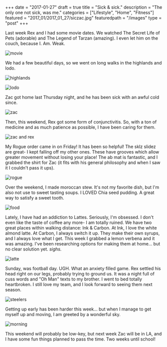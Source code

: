 +++
date = "2017-01-27"
draft = true
title = "Sick & sick."
description = "The only one not sick, was me."
categories = ["Lifestyle", "Home", "Fitness"]
featured = "2017_01/2017_01_27/siczac.jpg"
featuredpath = "/images"
type = "post"
+++

Last week Rex and I had some movie dates. We watched The Secret Life of Pets (adorable) and The Legend of Tarzan (amazing). I even let him on the couch, because I. Am. Weak.

![movie](/images/2017_01/2017_01_27/secretlife.jpg)

We had a few beautiful days, so we went on long walks in the highlands and lodo.

![highlands](/images/2017_01/2017_01_27/highlands.jpg)

![lodo](/images/2017_01/2017_01_27/lodo.jpg)

Zac got home last Thursday night, and he has been sick with an awful cold since.

![zac](/images/2017_01/2017_01_27/siczac.jpg)

Then, this weekend, Rex got some form of conjunctivitis. So, with a ton of medicine and as much patience as possible, I have been caring for them.

![zac and rex](/images/2017_01/2017_01_27/sick.png)

My Rogue order came in on Friday! It has been so helpful! The sklz slidez are great- I kept falling off my other ones. These have grooves which allow greater movement without losing your place! The ab mat is fantastic, and I grabbed the shirt for Zac (it fits with his general philosophy and when I saw it I couldn't pass it ups).

![rogue](/images/2017_01/2017_01_27/fitness.png)

Over the weekend, I made moroccan stew. It's not my favorite dish, but I'm also not use to sweet tasting soups. I LOVED Chia seed pudding. A great way to satisfy a sweet tooth.

![food](/images/2017_01/2017_01_27/food.png)

Lately, I have had an addiction to Lattes. Seriously, I'm obsessed. I don't even like the taste of coffee any more- I am totally ruined. We have two great places within walking distance: Ink & Carbon. At Ink, I love the white almond latte. At Carbon, I always switch it up. They make their own syrups, and I always love what I get. This week I grabbed a lemon verbena and it was amazing. I've been researching options for making them at home... but no clear solution yet. *sighs.*

![latte](/images/2017_01/2017_01_27/latte.png)

Sunday, was football day. UGH. What an anxiety filled game. Rex settled his head right on our legs, probably trying to ground us. It was a night full of cuss words and "Oh Man" texts to my brother. I went to bed totally heartbroken. I still love my team, and I look forward to seeing them next season.

![steelers](/images/2017_01/2017_01_27/steelers.jpg)

Getting up early has been harder this week... but when I manage to get myself up and moving, I am greeted by a wonderful sky.

![morning](/images/2017_01/2017_01_27/sunrise.png)

This weekend will probably be low-key, but next week Zac will be in LA, and I have some fun things planned to pass the time. Two weeks until school!
